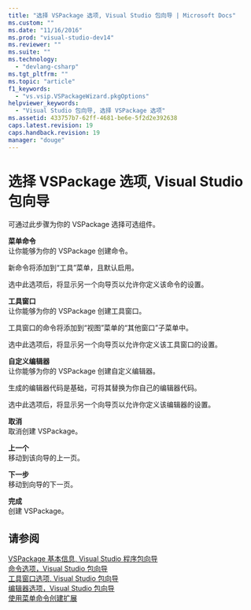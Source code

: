 ```yaml
---
title: "选择 VSPackage 选项, Visual Studio 包向导 | Microsoft Docs"
ms.custom: ""
ms.date: "11/16/2016"
ms.prod: "visual-studio-dev14"
ms.reviewer: ""
ms.suite: ""
ms.technology: 
  - "devlang-csharp"
ms.tgt_pltfrm: ""
ms.topic: "article"
f1_keywords: 
  - "vs.vsip.VSPackageWizard.pkgOptions"
helpviewer_keywords: 
  - "Visual Studio 包向导, 选择 VSPackage 选项"
ms.assetid: 433757b7-62ff-4681-be6e-5f2d2e392638
caps.latest.revision: 19
caps.handback.revision: 19
manager: "douge"
---
```

# 选择 VSPackage 选项, Visual Studio 包向导
可通过此步骤为你的 VSPackage 选择可选组件。  
  
 **菜单命令**  
 让你能够为你的 VSPackage 创建命令。  
  
 新命令将添加到“工具”菜单，且默认启用。  
  
 选中此选项后，将显示另一个向导页以允许你定义该命令的设置。  
  
 **工具窗口**  
 让你能够为你的 VSPackage 创建工具窗口。  
  
 工具窗口的命令将添加到“视图”菜单的“其他窗口”子菜单中。  
  
 选中此选项后，将显示另一个向导页以允许你定义该工具窗口的设置。  
  
 **自定义编辑器**  
 让你能够为你的 VSPackage 创建自定义编辑器。  
  
 生成的编辑器代码是基础，可将其替换为你自己的编辑器代码。  
  
 选中此选项后，将显示另一个向导页以允许你定义该编辑器的设置。  
  
 **取消**  
 取消创建 VSPackage。  
  
 **上一个**  
 移动到该向导的上一页。  
  
 **下一步**  
 移动到向导的下一页。  
  
 **完成**  
 创建 VSPackage。  
  
## 请参阅  
 [VSPackage 基本信息, Visual Studio 程序包向导](../misc/basic-vspackage-information-visual-studio-package-wizard.md)   
 [命令选项，Visual Studio 包向导](../misc/command-options-visual-studio-package-wizard.md)   
 [工具窗口选项, Visual Studio 包向导](../misc/tool-window-options-visual-studio-package-wizard.md)   
 [编辑器选项，Visual Studio 包向导](../misc/editor-options-visual-studio-package-wizard.md)   
 [使用菜单命令创建扩展](../extensibility/creating-an-extension-with-a-menu-command.md)